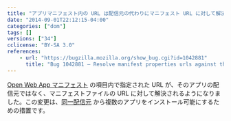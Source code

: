 ```yaml
---
title: "アプリマニフェスト内の URL は配信元の代わりにマニフェスト URL に対して解決されるようになりました"
date: "2014-09-01T22:12:15-04:00"
categories: ["dom"]
tags: []
versions: ["34"]
cclicense: "BY-SA 3.0"
references:
    - url: "https://bugzilla.mozilla.org/show_bug.cgi?id=1042881"
      title: "Bug 1042881 – Resolve manifest properties urls against the manifest url instead of the origin."
---
```

[Open Web App マニフェスト](https://developer.mozilla.org/Apps/Build/Manifest) の項目内で指定された URL が、そのアプリの配信元ではなく、マニフェストファイルの URL に対して解決されるようになりました。この変更は、[同一配信元](https://developer.mozilla.org/docs/Web/Security/Same-origin_policy) から複数のアプリをインストール可能にするための措置です。
